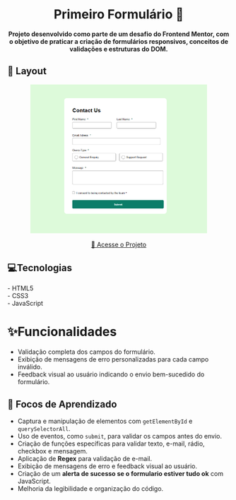 <h1 align="center" style="font-weight: bold;">Primeiro Formulário 📝</h1>
<p align="center">
    <b>Projeto desenvolvido como parte de um desafio do Frontend Mentor, com o objetivo de praticar a criação de formulários responsivos,  conceitos de validações e estruturas do DOM.</b>
</p>
<h2 id="layout">🎨 Layout</h2>

<p align="center">
    <img src="/form.png" alt="Layout do formulário" width="400px">
</p>
<p align="center">
     <a href="https://gaabcodes.github.io/primeiro-form/">📱 Acesse o Projeto</a>
</p>

<h2 id="tech">💻Tecnologias</h2>
- HTML5 <br>
- CSS3  <br>
- JavaScript <br>

# ✨Funcionalidades
-  Validação completa dos campos do formulário.
-  Exibição de mensagens de erro personalizadas para cada campo inválido.
-  Feedback visual ao usuário indicando o envio bem-sucedido do formulário.

<h2 id="learning">📘 Focos de Aprendizado</h2>

- Captura e manipulação de elementos com `getElementById` e `querySelectorAll`.  
- Uso de eventos, como `submit`, para validar os campos antes do envio.  
- Criação de funções específicas para validar texto, e-mail, rádio, checkbox e mensagem.  
- Aplicação de **Regex** para validação de e-mail.  
- Exibição de mensagens de erro e feedback visual ao usuário.  
- Criação de um **alerta de sucesso se o formulario estiver tudo ok** com JavaScript.  
- Melhoria da legibilidade e organização do código.

